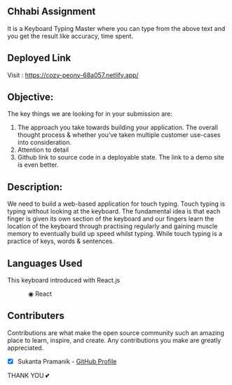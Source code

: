 ## Chhabi Assignment

It is a Keyboard Typing Master where you can type from the above text and you get the result like accuracy, time spent.

## Deployed Link

Visit : https://cozy-peony-68a057.netlify.app/

## Objective:

The key things we are looking for in your submission are:
1) The approach you take towards building your application. The overall thought process
& whether you’ve taken multiple customer use-cases into consideration.
2) Attention to detail
3) Github link to source code in a deployable state. The link to a demo site is even better.


## Description:
We need to build a web-based application for touch typing. Touch typing is typing
without looking at the keyboard. The fundamental idea is that each finger is given its own
section of the keyboard and our fingers learn the location of the keyboard through practising
regularly and gaining muscle memory to eventually build up speed whilst typing.
While touch typing is a practice of keys, words & sentences.

## Languages Used

This keyboard introduced with React.js

<ul dir="auto">
 <ol dir="auto">◉ React </ol>
</ul>

## Contributers

Contributions are what make the open source community such an amazing place to learn, inspire, and create. Any contributions you make are greatly appreciated.

- [x] Sukanta Pramanik - [GitHub Profile](https://github.com/sukanta255)

THANK YOU 💕